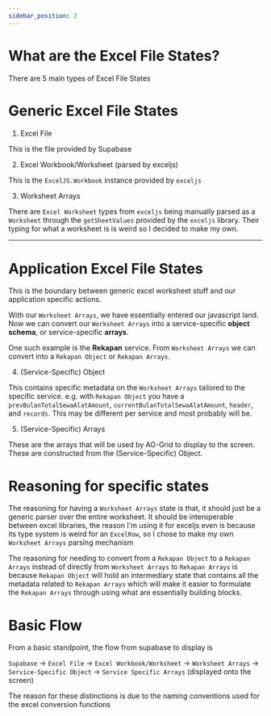 ```yaml
---
sidebar_position: 2
---
```


# What are the Excel File States?

There are 5 main types of Excel File States

# Generic Excel File States

1. Excel File

This is the file provided by Supabase

2. Excel Workbook/Worksheet (parsed by exceljs)

This is the `ExcelJS.Workbook` instance provided by `exceljs`

3. Worksheet Arrays

There are `Excel Worksheet` types from `exceljs` being manually parsed as a `Worksheet` through the `getSheetValues` provided by the `exceljs` library. Their typing for what a worksheet is is weird so I decided to make my own.

---

# Application Excel File States

This is the boundary between generic excel worksheet stuff and our application specific actions.

With our `Worksheet Arrays`, we have essentially entered our javascript land. Now we can convert our `Worksheet Arrays` into a service-specific **object schema**, or service-specific **arrays**.

One such example is the **Rekapan** service. From `Worksheet Arrays` we can convert into a `Rekapan Object` or `Rekapan Arrays`.

4. (Service-Specific) Object

This contains specific metadata on the `Worksheet Arrays` tailored to the specific service. e.g. with `Rekapan Object` you have a `prevBulanTotalSewaAlatAmount`, `currentBulanTotalSewaAlatAmount`, `header`, and `records`. This may be different per service and most probably will be.

5. (Service-Specific) Arrays

These are the arrays that will be used by AG-Grid to display to the screen. These are constructed from the (Service-Specific) Object.

# Reasoning for specific states

The reasoning for having a `Worksheet Arrays` state is that, it should just be a generic parser over the entire worksheet. It should be interoperable between excel libraries, the reason I'm using it for exceljs even is because its type system is weird for an `ExcelRow`, so I chose to make my own `Worksheet Arrays` parsing mechanism

The reasoning for needing to convert from a `Rekapan Object` to a `Rekapan Arrays` instead of directly from `Worksheet Arrays` to `Rekapan Arrays` is because `Rekapan Object` will hold an intermediary state that contains all the metadata related to `Rekapan Arrays` which will make it easier to formulate the `Rekapan Arrays` through using what are essentially building blocks.

# Basic Flow

From a basic standpoint, the flow from supabase to display is

`Supabase` -> `Excel File` -> `Excel Workbook/Worksheet` -> `Worksheet Arrays` -> `Service-Specific Object` -> `Service Specific Arrays` (displayed onto the screen)

The reason for these distinctions is due to the naming conventions used for the excel conversion functions
